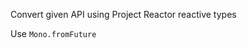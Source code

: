 Convert given API using Project Reactor reactive types 
   
<div class="hint">
  Use <code>Mono.fromFuture</code>
</div>